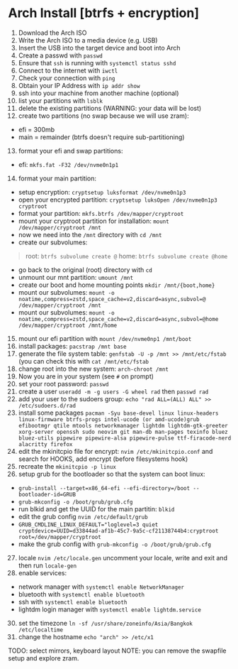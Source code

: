 # Arch Install [btrfs + encryption]

1. Download the Arch ISO
2. Write the Arch ISO to a media device (e.g. USB)
3. Insert the USB into the target device and boot into Arch
4. Create a passwd with `passwd`
5. Ensure that `ssh` is running with `systemctl status sshd`
6. Connect to the internet with `iwctl`
7. Check your connection with `ping`
8. Obtain your IP Address with `ip addr show`
9. ssh into your machine from another machine (optional)
10. list your partitions with `lsblk`
11. delete the existing partitions (WARNING: your data will be lost)
12. create two partitions (no swap because we will use zram):
- efi = 300mb
- main = remainder (btrfs doesn't require sub-partitioning)
13. format your efi and swap partitions:
- efi: `mkfs.fat -F32 /dev/nvme0n1p1`
14. format your main partition:
- setup encryption: `cryptsetup luksformat /dev/nvme0n1p3`
- open your encrypted partition: `cryptsetup luksOpen /dev/nvme0n1p3 cryptroot`
- format your partition: `mkfs.btrfs /dev/mapper/cryptroot`
- mount your cryptroot partition for installation: `mount /dev/mapper/cryptroot /mnt`
- now we need into the `/mnt` directory with `cd /mnt`
- create our subvolumes:
> root: `btrfs subvolume create @`
> home: `btrfs subvolume create @home`
- go back to the original (root) directory with `cd`
- unmount our mnt partition: `umount /mnt`
- create our boot and home mounting points `mkdir /mnt/{boot,home}`
- mount our subvolumes: `mount -o noatime,compress=zstd,space_cache=v2,discard=async,subvol=@ /dev/mapper/cryptroot /mnt`
- mount our subvolumes: `mount -o noatime,compress=zstd,space_cache=v2,discard=async,subvol=@home /dev/mapper/cryptroot /mnt/home`
15. mount our efi partition with `mount /dev/nvme0np1 /mnt/boot`
16. install packages: `pacstrap /mnt base`
17. generate the file system table: `genfstab -U -p /mnt >> /mnt/etc/fstab` (you can check this with `cat /mnt/etc/fstab`
18. change root into the new system: `arch-chroot /mnt`
19. Now you are in your system (see `#` on prompt)
20. set your root password: `passwd`
21. create a user `useradd -m -g users -G wheel rad` then `passwd rad`
22. add your user to the sudoers group: `echo "rad ALL=(ALL) ALL" >> /etc/sudoers.d/rad`
23. install some packages `pacman -Syu base-devel linux linux-headers linux-firmware btrfs-progs intel-ucode (or amd-ucode)grub efibootmgr qtile mtools networkmanager lightdm lightdm-gtk-greeter xorg-server openssh sudo neovim git man-db man-pages texinfo bluez bluez-utils pipewire pipewire-alsa pipewire-pulse ttf-firacode-nerd alacritty firefox`
24. edit the mkinitcpio file for encrypt: `nvim /etc/mkinitcpio.conf` and search for HOOKS, add encrypt (before filesystems hook)
25. recreate the `mkinitcpio -p linux`
26. setup grub for the bootloader so that the system can boot linux:
- `grub-install --target=x86_64-efi --efi-directory=/boot --bootloader-id=GRUB`
- `grub-mkconfig -o /boot/grub/grub.cfg`
- run blkid and get the UUID for the main partitin: `blkid`
- edit the grub config `nvim /etc/default/grub`
- `GRUB_CMDLINE_LINUX_DEFAULT="loglevel=3 quiet cryptdevice=UUID=d33844ad-af1b-45c7-9a5c-cf21138744b4:cryptroot root=/dev/mapper/cryptroot`
- make the grub config with `grub-mkconfig -o /boot/grub/grub.cfg`
27. locale `nvim /etc/locale.gen` uncomment your locale, write and exit and then run `locale-gen`
28. enable services:
- network manager with `systemctl enable NetworkManager`
- bluetooth with `systemctl enable bluetooth`
- ssh with `systemctl enable bluetooth`
- lightdm login manager with `systemctl enable lightdm.service`
30. set the timezone `ln -sf /usr/share/zoneinfo/Asia/Bangkok /etc/localtime`
31. change the hostname `echo "arch" >> /etc/x1`

TODO: select mirrors, keyboard layout
NOTE: you can remove the swapfile setup and explore zram.
